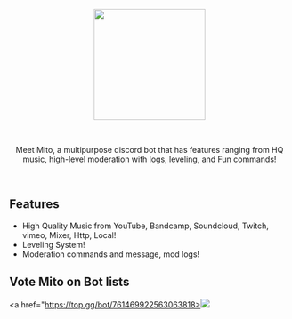 <div align="center">
<p align="center"><a href="https://mitobot.wtf"><img src="https://cdn.discordapp.com/avatars/761469922563063818/b0d2a2c6c2715736c9e344774b5bbc5e.png" width="200"></a></p><br>
<p align="center">Meet Mito, a multipurpose discord bot that has features ranging from HQ music, high-level moderation with logs, leveling, and Fun commands!</p>
<br></div>

## Features 
- High Quality Music from YouTube, Bandcamp, Soundcloud, Twitch, vimeo, Mixer, Http, Local!
- Leveling System!
- Moderation commands and message, mod logs!

## Vote Mito on Bot lists
<a href="https://top.gg/bot/761469922563063818><img src="https://top.gg/api/widget/761469922563063818.svg">
